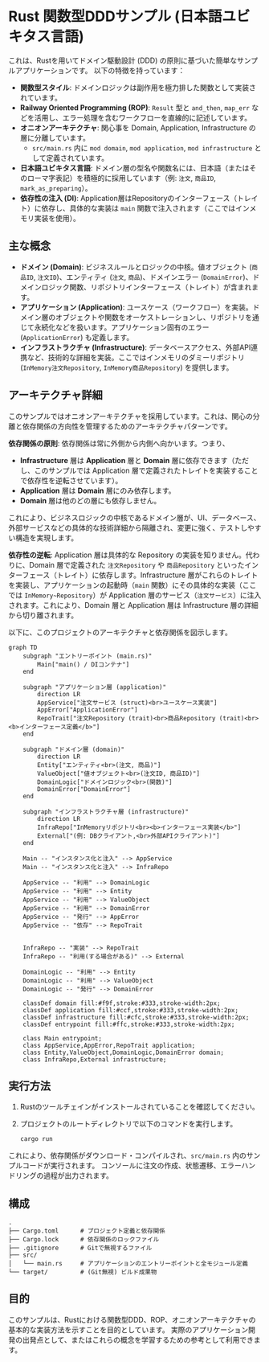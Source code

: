 # Rust 関数型DDDサンプル (日本語ユビキタス言語)

これは、Rustを用いてドメイン駆動設計 (DDD) の原則に基づいた簡単なサンプルアプリケーションです。
以下の特徴を持っています：

*   **関数型スタイル**: ドメインロジックは副作用を極力排した関数として実装されています。
*   **Railway Oriented Programming (ROP)**: `Result` 型と `and_then`, `map_err` などを活用し、エラー処理を含むワークフローを直線的に記述しています。
*   **オニオンアーキテクチャ**: 関心事を Domain, Application, Infrastructure の層に分離しています。
    *   `src/main.rs` 内に `mod domain`, `mod application`, `mod infrastructure` として定義されています。
*   **日本語ユビキタス言語**: ドメイン層の型名や関数名には、日本語（またはそのローマ字表記）を積極的に採用しています（例: `注文`, `商品ID`, `mark_as_preparing`）。
*   **依存性の注入 (DI)**: Application層はRepositoryのインターフェース（トレイト）に依存し、具体的な実装は `main` 関数で注入されます（ここではインメモリ実装を使用）。

## 主な概念

*   **ドメイン (Domain)**: ビジネスルールとロジックの中核。値オブジェクト (`商品ID`, `注文ID`)、エンティティ (`注文`, `商品`)、ドメインエラー (`DomainError`)、ドメインロジック関数、リポジトリインターフェース（トレイト）が含まれます。
*   **アプリケーション (Application)**: ユースケース（ワークフロー）を実装。ドメイン層のオブジェクトや関数をオーケストレーションし、リポジトリを通じて永続化などを扱います。アプリケーション固有のエラー (`ApplicationError`) も定義します。
*   **インフラストラクチャ (Infrastructure)**: データベースアクセス、外部API連携など、技術的な詳細を実装。ここではインメモリのダミーリポジトリ (`InMemory注文Repository`, `InMemory商品Repository`) を提供します。

## アーキテクチャ詳細

このサンプルではオニオンアーキテクチャを採用しています。これは、関心の分離と依存関係の方向性を管理するためのアーキテクチャパターンです。

**依存関係の原則**: 依存関係は常に外側から内側へ向かいます。つまり、

*   **Infrastructure** 層は **Application** 層と **Domain** 層に依存できます（ただし、このサンプルでは Application 層で定義されたトレイトを実装することで依存性を逆転させています）。
*   **Application** 層は **Domain** 層にのみ依存します。
*   **Domain** 層は他のどの層にも依存しません。

これにより、ビジネスロジックの中核であるドメイン層が、UI、データベース、外部サービスなどの具体的な技術詳細から隔離され、変更に強く、テストしやすい構造を実現します。

**依存性の逆転**: Application 層は具体的な Repository の実装を知りません。代わりに、Domain 層で定義された `注文Repository` や `商品Repository` といったインターフェース（トレイト）に依存します。Infrastructure 層がこれらのトレイトを実装し、アプリケーションの起動時（`main` 関数）にその具体的な実装（ここでは `InMemory~Repository`）が Application 層のサービス（`注文サービス`）に注入されます。これにより、Domain 層と Application 層は Infrastructure 層の詳細から切り離されます。

以下に、このプロジェクトのアーキテクチャと依存関係を図示します。

```mermaid
graph TD
    subgraph "エントリーポイント (main.rs)"
        Main["main() / DIコンテナ"]
    end

    subgraph "アプリケーション層 (application)"
        direction LR
        AppService["注文サービス (struct)<br>ユースケース実装"]
        AppError["ApplicationError"]
        RepoTrait["注文Repository (trait)<br>商品Repository (trait)<br><b>インターフェース定義</b>"]
    end

    subgraph "ドメイン層 (domain)"
        direction LR
        Entity["エンティティ<br>(注文, 商品)"]
        ValueObject["値オブジェクト<br>(注文ID, 商品ID)"]
        DomainLogic["ドメインロジック<br>(関数)"]
        DomainError["DomainError"]
    end

    subgraph "インフラストラクチャ層 (infrastructure)"
        direction LR
        InfraRepo["InMemoryリポジトリ<br><b>インターフェース実装</b>"]
        External["(例: DBクライアント,<br>外部APIクライアント)"]
    end

    Main -- "インスタンス化と注入" --> AppService
    Main -- "インスタンス化と注入" --> InfraRepo

    AppService -- "利用" --> DomainLogic
    AppService -- "利用" --> Entity
    AppService -- "利用" --> ValueObject
    AppService -- "利用" --> DomainError
    AppService -- "発行" --> AppError
    AppService -- "依存" --> RepoTrait


    InfraRepo -- "実装" --> RepoTrait
    InfraRepo -- "利用(する場合がある)" --> External

    DomainLogic -- "利用" --> Entity
    DomainLogic -- "利用" --> ValueObject
    DomainLogic -- "発行" --> DomainError

    classDef domain fill:#f9f,stroke:#333,stroke-width:2px;
    classDef application fill:#ccf,stroke:#333,stroke-width:2px;
    classDef infrastructure fill:#cfc,stroke:#333,stroke-width:2px;
    classDef entrypoint fill:#ffc,stroke:#333,stroke-width:2px;

    class Main entrypoint;
    class AppService,AppError,RepoTrait application;
    class Entity,ValueObject,DomainLogic,DomainError domain;
    class InfraRepo,External infrastructure;
```

## 実行方法

1.  Rustのツールチェインがインストールされていることを確認してください。
2.  プロジェクトのルートディレクトリで以下のコマンドを実行します。

    ```bash
    cargo run
    ```

これにより、依存関係がダウンロード・コンパイルされ、`src/main.rs` 内のサンプルコードが実行されます。
コンソールに注文の作成、状態遷移、エラーハンドリングの過程が出力されます。

## 構成

```
.
├── Cargo.toml      # プロジェクト定義と依存関係
├── Cargo.lock      # 依存関係のロックファイル
├── .gitignore      # Gitで無視するファイル
├── src/
│   └── main.rs     # アプリケーションのエントリーポイントと全モジュール定義
└── target/         # (Git無視) ビルド成果物
```

## 目的

このサンプルは、Rustにおける関数型DDD、ROP、オニオンアーキテクチャの基本的な実装方法を示すことを目的としています。
実際のアプリケーション開発の出発点として、またはこれらの概念を学習するための参考として利用できます。 